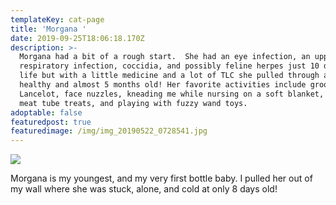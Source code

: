 ```yaml
---
templateKey: cat-page
title: 'Morgana '
date: 2019-09-25T18:06:18.170Z
description: >-
  Morgana had a bit of a rough start.  She had an eye infection, an upper
  respiratory infection, coccidia, and possibly feline herpes just 10 days into
  life but with a little medicine and a lot of TLC she pulled through and is now
  healthy and almost 5 months old! Her favorite activities include grooming
  Lancelot, face nuzzles, kneading me while nursing on a soft blanket, getting
  meat tube treats, and playing with fuzzy wand toys.
adoptable: false
featuredpost: true
featuredimage: /img/img_20190522_0728541.jpg
---
```

![](/img/20190819_175457.jpg)

Morgana is my youngest, and my very first bottle baby. I pulled her out of my wall where she was stuck, alone, and cold at only 8 days old!
